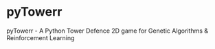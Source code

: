 # pyTowerr
pyTowerr - A Python Tower Defence 2D game for Genetic Algorithms &amp; Reinforcement Learning
